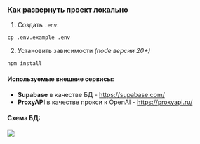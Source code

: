 ### Как развернуть проект локально

1. Создать `.env`:
```shell
cp .env.example .env
```
2. Установить зависимости _(node версии 20+)_
```shell
npm install
```

#### Используемые внешние сервисы:
- **Supabase** в качестве БД - https://supabase.com/
- **ProxyAPI** в качестве прокси к OpenAI - https://proxyapi.ru/

#### Схема БД:
![](https://raw.githubusercontent.com/mcandylab/bot-petr/refs/heads/main/public/schema.png)
